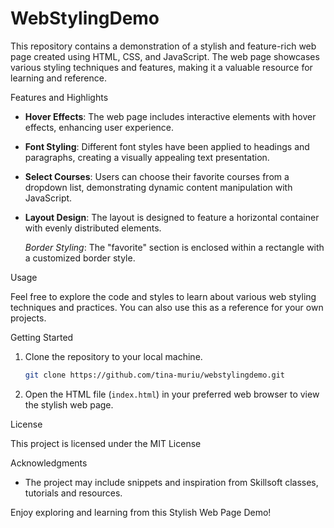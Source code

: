 # WebStylingDemo

This repository contains a demonstration of a stylish and feature-rich web page created using HTML, CSS, and JavaScript. The web page showcases various styling techniques and features, making it a valuable resource for learning and reference.

Features and Highlights

- **Hover Effects**: The web page includes interactive elements with hover effects, enhancing user experience.

- **Font Styling**: Different font styles have been applied to headings and paragraphs, creating a visually appealing text presentation.

- **Select Courses**: Users can choose their favorite courses from a dropdown list, demonstrating dynamic content manipulation with JavaScript.

- **Layout Design**: The layout is designed to feature a horizontal container with evenly distributed elements.

  *Border Styling*: The "favorite" section is enclosed within a rectangle with a customized border style.

Usage

Feel free to explore the code and styles to learn about various web styling techniques and practices. You can also use this as a reference for your own projects.

Getting Started

1. Clone the repository to your local machine.
   ```sh
   git clone https://github.com/tina-muriu/webstylingdemo.git
   ```

2. Open the HTML file (`index.html`) in your preferred web browser to view the stylish web page.

License

This project is licensed under the MIT License 

 Acknowledgments

- The project may include snippets and inspiration from Skillsoft classes, tutorials and resources.

Enjoy exploring and learning from this Stylish Web Page Demo!

